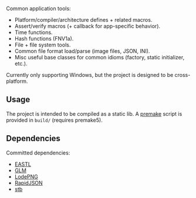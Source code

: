 Common application tools:

- Platform/compiler/architecture defines + related macros.
- Assert/verify macros (+ callback for app-specific behavior).
- Time functions.
- Hash functions (FNV1a).
- File + file system tools.
- Common file format load/parse (image files, JSON, INI).
- Misc useful base classes for common idioms (factory, static initializer, etc.).

Currently only supporting Windows, but the project is designed to be cross-platform.

## Usage ##
The project is intended to be compiled as a static lib. A [premake](https://premake.github.io/) script is provided in `build/` (requires premake5).

## Dependencies ##
Committed dependencies:

- [EASTL](https://github.com/electronicarts/EASTL)
- [GLM](https://github.com/g-truc/glm)
- [LodePNG](http://lodev.org/lodepng/)
- [RapidJSON](http://rapidjson.org/)
- [stb](https://github.com/nothings/stb)
